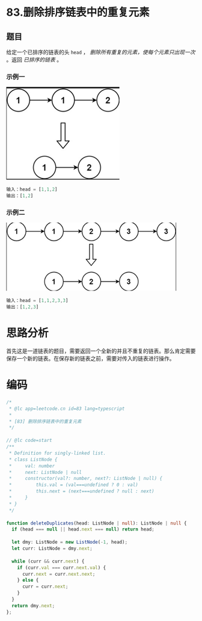 # 83.删除排序链表中的重复元素

## 题目

给定一个已排序的链表的头 `head` ， *删除所有重复的元素，使每个元素只出现一次* 。返回 *已排序的链表* 。

### 示例一

![image-20220815225347071](assets/image-20220815225347071.png)

```ts
输入：head = [1,1,2]
输出：[1,2]
```

### 示例二

![image-20220815225446279](assets/image-20220815225446279.png)

```ts
输入：head = [1,1,2,3,3]
输出：[1,2,3]
```

# 思路分析

首先这是一道链表的题目，需要返回一个全新的并且不重复的链表。那么肯定需要保存一个新的链表。在保存新的链表之前，需要对传入的链表进行操作。

# 编码

```ts
/*
 * @lc app=leetcode.cn id=83 lang=typescript
 *
 * [83] 删除排序链表中的重复元素
 */

// @lc code=start
/**
 * Definition for singly-linked list.
 * class ListNode {
 *     val: number
 *     next: ListNode | null
 *     constructor(val?: number, next?: ListNode | null) {
 *         this.val = (val===undefined ? 0 : val)
 *         this.next = (next===undefined ? null : next)
 *     }
 * }
 */

function deleteDuplicates(head: ListNode | null): ListNode | null {
  if (head === null || head.next === null) return head;

  let dmy: ListNode = new ListNode(-1, head);
  let curr: ListNode = dmy.next;

  while (curr && curr.next) {
    if (curr.val === curr.next.val) {
      curr.next = curr.next.next;
    } else {
      curr = curr.next;
    }
  }
  return dmy.next;
};
```

